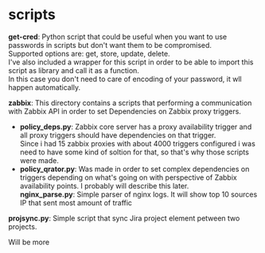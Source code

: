 # scripts
**get-cred**: Python script that could be useful when you want to use passwords in scripts but don't want them to be compromised.<br />
Supported options are: get, store, update, delete.<br />
I've also included a wrapper for this script in order to be able to import this script as library and call it as a function.<br />
In this case you don't need to care of encoding of your password, it wll happen automatically.<br />

**zabbix**: This directory contains a scripts that performing a communication with Zabbix API in order to set Dependencies on Zabbix proxy triggers.<br />
- **policy_deps.py**: Zabbix core server has a proxy availability trigger and all proxy triggers should have dependencies on that trigger. <br />
Since i had 15 zabbix proxies with about 4000 triggers configured i was need to have some kind of soltion for that, so that's why those scripts were made.<br />
- **policy_qrator.py**: Was made in order to set complex dependencies on triggers depending on what's going on with perspective of Zabbix availability points. I probably will describe this later.<br />
**nginx_parse.py**: Simple parser of nginx logs. It will show top 10 sources IP that sent most amount of traffic<br />

**projsync.py**: Simple script that sync Jira project element petween two projects.<br />

 Will be more
